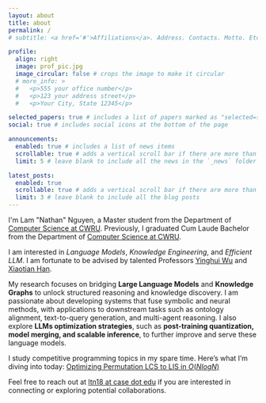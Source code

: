 ```yaml
---
layout: about
title: about
permalink: /
# subtitle: <a href='#'>Affiliations</a>. Address. Contacts. Motto. Etc.

profile:
  align: right
  image: prof_pic.jpg
  image_circular: false # crops the image to make it circular
  # more_info: >
  #   <p>555 your office number</p>
  #   <p>123 your address street</p>
  #   <p>Your City, State 12345</p>

selected_papers: true # includes a list of papers marked as "selected={true}"
social: true # includes social icons at the bottom of the page

announcements:
  enabled: true # includes a list of news items
  scrollable: true # adds a vertical scroll bar if there are more than 3 news items
  limit: 5 # leave blank to include all the news in the `_news` folder

latest_posts:
  enabled: true
  scrollable: true # adds a vertical scroll bar if there are more than 3 new posts items
  limit: 3 # leave blank to include all the blog posts
---
```


I'm Lam "Nathan" Nguyen, a Master student from the Department of [Computer Science at CWRU](). Previously, I graduated Cum Laude Bachelor from the Department of [Computer Science at CWRU]().

I am interested in *Language Models*, *Knowledge Engineering*, and *Efficient LLM*. I am fortunate to be advised by talented Professors [Yinghui Wu](https://yinghwu.github.io) and [Xiaotian Han](https://ahxt.github.io).

My research focuses on bridging **Large Language Models** and **Knowledge Graphs** to unlock structured reasoning and knowledge discovery. I am passionate about developing systems that fuse symbolic and neural methods, with applications to downstream tasks such as ontology alignment, text-to-query generation, and multi-agent reasoning. I also explore **LLMs optimization strategies**, such as **post-training quantization, model merging, and scalable inference**, to further improve and serve these language models.

I study competitive programming topics in my spare time. Here’s what I’m diving into today: [Optimizing Permutation LCS to LIS in $O(NlogN)$](https://usaco.guide/problems/cf-lcs-on-permutations/solution)

Feel free to reach out at [ltn18 at case dot edu](mailto:ltn18@case.edu) if you are interested in connecting or exploring potential collaborations.
